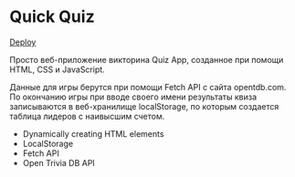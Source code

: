 # Quick Quiz

[Deploy](https://vadim-m.github.io/quick-qiuz/index.html)

Просто веб-приложение викторина Quiz App, созданное при помощи HTML, CSS и JavaScript. 

Данные для игры берутся при помощи Fetch API с сайта opentdb.com. По окончанию игры при вводе своего имени результаты квиза записываются в веб-хранилище localStorage, по которым создается таблица лидеров с наивысшим счетом.

- Dynamically creating HTML elements
- LocalStorage
- Fetch API
- Open Trivia DB API

